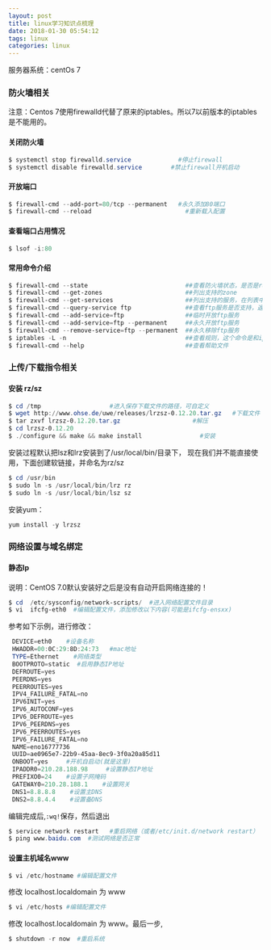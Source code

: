 ```yaml
---
layout: post
title: linux学习知识点梳理
date: 2018-01-30 05:54:12
tags: linux
categories: linux
---
```


服务器系统：centOs 7

### 防火墙相关

注意：Centos 7使用firewalld代替了原来的iptables。所以7以前版本的iptables是不能用的。

#### 关闭防火墙

```powershell
$ systemctl stop firewalld.service             #停止firewall
$ systemctl disable firewalld.service        #禁止firewall开机启动
```

#### 开放端口

```powershell
$ firewall-cmd --add-port=80/tcp --permanent   #永久添加80端口
$ firewall-cmd --reload                          #重新载入配置
```

#### 查看端口占用情况

```powershell
$ lsof -i:80
```

<!-- more -->

#### 常用命令介绍

```powershell
$ firewall-cmd --state                           ##查看防火墙状态，是否是running
$ firewall-cmd --get-zones                       ##列出支持的zone
$ firewall-cmd --get-services                    ##列出支持的服务，在列表中的服务是放行的
$ firewall-cmd --query-service ftp               ##查看ftp服务是否支持，返回yes或者no
$ firewall-cmd --add-service=ftp                 ##临时开放ftp服务
$ firewall-cmd --add-service=ftp --permanent     ##永久开放ftp服务
$ firewall-cmd --remove-service=ftp --permanent  ##永久移除ftp服务
$ iptables -L -n                                 ##查看规则，这个命令是和iptables的相同的
$ firewall-cmd --help                            ##查看帮助文件
```


### 上传/下载指令相关

#### 安装 rz/sz

```powershell
$ cd /tmp                   #进入保存下载文件的路径，可自定义
$ wget http://www.ohse.de/uwe/releases/lrzsz-0.12.20.tar.gz   #下载文件
$ tar zxvf lrzsz-0.12.20.tar.gz                    #解压
$ cd lrzsz-0.12.20
$ ./configure && make && make install                #安装
```

安装过程默认把lsz和lrz安装到了/usr/local/bin/目录下，
现在我们并不能直接使用，下面创建软链接，并命名为rz/sz

```powershell
$ cd /usr/bin
$ sudo ln -s /usr/local/bin/lrz rz
$ sudo ln -s /usr/local/bin/lsz sz
```

安装yum：

```powershell
yum install -y lrzsz
```


### 网络设置与域名绑定

#### 静态Ip

说明：CentOS 7.0默认安装好之后是没有自动开启网络连接的！

```powershell
$ cd  /etc/sysconfig/network-scripts/  #进入网络配置文件目录
$ vi  ifcfg-eth0  #编辑配置文件，添加修改以下内容(可能是ifcfg-ensxx)
```

参考如下示例，进行修改：

```powershell
 DEVICE=eth0    #设备名称
 HWADDR=00:0C:29:8D:24:73   #mac地址
 TYPE=Ethernet    #网络类型
 BOOTPROTO=static  #启用静态IP地址
 DEFROUTE=yes
 PEERDNS=yes
 PEERROUTES=yes
 IPV4_FAILURE_FATAL=no
 IPV6INIT=yes
 IPV6_AUTOCONF=yes
 IPV6_DEFROUTE=yes
 IPV6_PEERDNS=yes
 IPV6_PEERROUTES=yes
 IPV6_FAILURE_FATAL=no
 NAME=eno16777736
 UUID=ae0965e7-22b9-45aa-8ec9-3f0a20a85d11
 ONBOOT=yes     #开机自启动(就是这里)
 IPADDR0=210.28.188.98     #设置静态IP地址
 PREFIXO0=24    #设置子网掩码
 GATEWAY0=210.28.188.1    #设置网关
 DNS1=8.8.8.8    #设置主DNS
 DNS2=8.8.4.4    #设置备DNS
```

 编辑完成后,`:wq!`保存，然后退出

 ```powershell
 $ service network restart   #重启网络（或者/etc/init.d/network restart）
 $ ping www.baidu.com  #测试网络是否正常
 ```

#### 设置主机域名www

```powershell
$ vi /etc/hostname #编辑配置文件
```

修改 localhost.localdomain 为 www

```powershell
$ vi /etc/hosts #编辑配置文件
```

修改 localhost.localdomain 为 www。最后一步,

```powershell
$ shutdown -r now  #重启系统
```